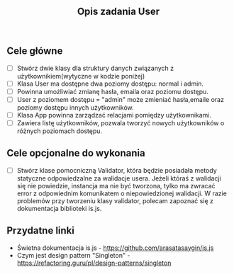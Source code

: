 <h2 align="center">Opis zadania User </h2>

<br>

## Cele główne

- [ ] Stwórz dwie klasy dla struktury danych związanych z użytkownikiem(wytyczne w kodzie poniżej)
- [ ] Klasa User ma dostępne dwa poziomy dostępu: normal i admin.
- [ ] Powinna umożliwiać zmianę hasła, emaila oraz poziomu dostępu.
- [ ] User z poziomem dostępu = "admin" może zmieniać hasła,emaile oraz poziomy dostępu innych użytkowników.
- [ ] Klasa App powinna zarządzać relacjami pomiędzy użytkownikami.
- [ ] Zawiera listę użytkowników, pozwala tworzyć nowych użytkowników o różnych poziomach dostępu.

## Cele opcjonalne do wykonania

- [ ] Stwórz klase pomocniczną Validator, która będzie posiadała metody statyczne odpowiedzalne za walidacje usera. Jeżeli któraś z walidacji się nie powiedzie, instancja ma nie być tworzona, tylko ma zwracać error z odpowiednim komunikatem o niepowiedzionej walidacji. W razie problemów przy tworzeniu klasy validator, polecam zapoznać się z dokumentacja biblioteki is.js.

## Przydatne linki

- Świetna dokumentacja is.js - https://github.com/arasatasaygin/is.js
- Czym jest design pattern "Singleton" - https://refactoring.guru/pl/design-patterns/singleton
